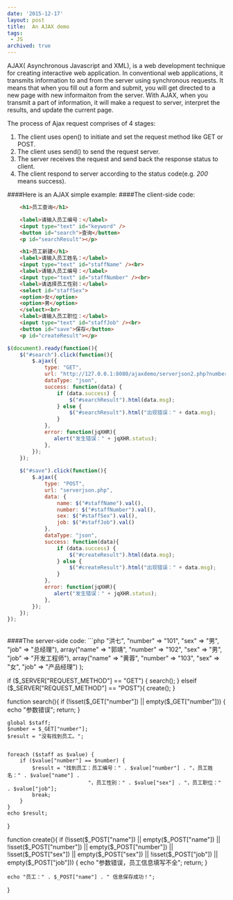 ```yaml
---
date: '2015-12-17'
layout: post
title:  An AJAX demo
tags:
 - JS
archived: true
---
```


AJAX( Asynchronous Javascript and XML), is a web development technique for creating interactive web application. In conventional web applications, it transmits information to and from the server using synchronous requests. It means that when you fill out a form and submit, you will get directed to a new page with new informaiton from the server. With AJAX, when you transmit a part of information, it will make a request to server, interpret the results, and update the current page.

The process of Ajax request comprises of 4 stages: 
 1. The client uses open() to initiate and set the request method like GET or POST.
 2. The client uses send() to send the request server.
 3. The server receives the request and send back the response status to client.
 4. The client respond to server according to the status code(e.g. <em>200</em> means success). 

####Here is an AJAX simple example:
####The client-side code:

```html
    <h1>员工查询</h1>

    <label>请输入员工编号：</label>
    <input type="text" id="keyword" />
    <button id="search">查询</button>
    <p id="searchResult"></p>

    <h1>员工新建</h1>
    <label>请输入员工姓名：</label>
    <input type="text" id="staffName" /><br>
    <label>请输入员工编号：</label>
    <input type="text" id="staffNumber" /><br>
    <label>请选择员工性别：</label>
    <select id="staffSex">
    <option>女</option>
    <option>男</option>
    </select><br>
    <label>请输入员工职位：</label>
    <input type="text" id="staffJob" /><br>
    <button id="save">保存</button>
    <p id="createResult"></p>
```

```javascript
$(document).ready(function(){ 
    $("#search").click(function(){ 
        $.ajax({ 
            type: "GET",    
            url: "http://127.0.0.1:8080/ajaxdemo/serverjson2.php?number=" + $("#keyword").val(),
            dataType: "json",
            success: function(data) {
                if (data.success) { 
                    $("#searchResult").html(data.msg);
                } else {
                    $("#searchResult").html("出现错误：" + data.msg);
                }  
            },
            error: function(jqXHR){     
               alert("发生错误：" + jqXHR.status);  
            },     
        });
    });
    
    $("#save").click(function(){ 
        $.ajax({ 
            type: "POST",   
            url: "serverjson.php",
            data: {
                name: $("#staffName").val(), 
                number: $("#staffNumber").val(), 
                sex: $("#staffSex").val(), 
                job: $("#staffJob").val()
            },
            dataType: "json",
            success: function(data){
                if (data.success) { 
                    $("#createResult").html(data.msg);
                } else {
                    $("#createResult").html("出现错误：" + data.msg);
                }  
            },
            error: function(jqXHR){     
               alert("发生错误：" + jqXHR.status);  
            },     
        });
    });
});
```
<br>
####The server-side code:
```php
<?php
header("Content-Type: text/plain;charset=utf-8"); 
$staff = array
    (
        array("name" => "洪七", "number" => "101", "sex" => "男", "job" => "总经理"),
        array("name" => "郭靖", "number" => "102", "sex" => "男", "job" => "开发工程师"),
        array("name" => "黄蓉", "number" => "103", "sex" => "女", "job" => "产品经理")
    );


if ($_SERVER["REQUEST_METHOD"] == "GET") {
    search();
} elseif ($_SERVER["REQUEST_METHOD"] == "POST"){
    create();
}

function search(){
    if (!isset($_GET["number"]) || empty($_GET["number"])) {
        echo "参数错误";
        return;
    }

    global $staff;
    $number = $_GET["number"];
    $result = "没有找到员工。";
    

    foreach ($staff as $value) {
        if ($value["number"] == $number) {
            $result = "找到员工：员工编号：" . $value["number"] . "，员工姓名：" . $value["name"] . 
                              "，员工性别：" . $value["sex"] . "，员工职位：" . $value["job"];
            break;
        }
    }
    echo $result;
}


function create(){
    if (!isset($_POST["name"]) || empty($_POST["name"])
        || !isset($_POST["number"]) || empty($_POST["number"])
        || !isset($_POST["sex"]) || empty($_POST["sex"])
        || !isset($_POST["job"]) || empty($_POST["job"])) {
        echo "参数错误，员工信息填写不全";
        return;
    }
    
    echo "员工：" . $_POST["name"] . " 信息保存成功！";
}

```

